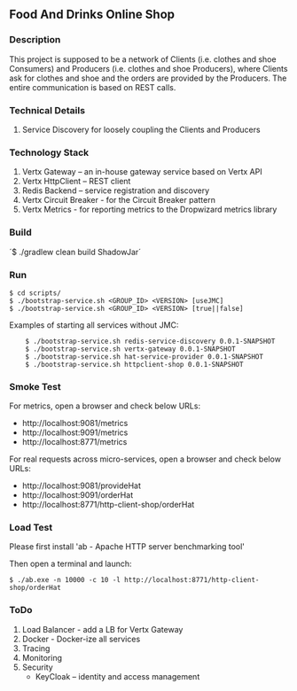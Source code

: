 ## Food And Drinks Online Shop

### Description

This project is supposed to be a network of Clients (i.e. clothes and shoe Consumers) and Producers (i.e. clothes and shoe Producers), where Clients ask for clothes and shoe and the orders are provided by the Producers.
The entire communication is based on REST calls.

### Technical Details

1. Service Discovery for loosely coupling the Clients and Producers

### Technology Stack

1. Vertx Gateway –  an in-house gateway service based on Vertx API
2. Vertx HttpClient – REST client
3. Redis Backend – service registration and discovery
4. Vertx Circuit Breaker - for the Circuit Breaker pattern
5. Vertx Metrics - for reporting metrics to the Dropwizard metrics library

### Build

´$ ./gradlew clean build ShadowJar´

### Run

```
$ cd scripts/
$ ./bootstrap-service.sh <GROUP_ID> <VERSION> [useJMC]
$ ./bootstrap-service.sh <GROUP_ID> <VERSION> [true||false]
```

Examples of starting all services without JMC:
```
    $ ./bootstrap-service.sh redis-service-discovery 0.0.1-SNAPSHOT
    $ ./bootstrap-service.sh vertx-gateway 0.0.1-SNAPSHOT
    $ ./bootstrap-service.sh hat-service-provider 0.0.1-SNAPSHOT
    $ ./bootstrap-service.sh httpclient-shop 0.0.1-SNAPSHOT
```

### Smoke Test

For metrics, open a browser and check below URLs:
- http://localhost:9081/metrics
- http://localhost:9091/metrics
- http://localhost:8771/metrics

For real requests across micro-services, open a browser and check below URLs:
- http://localhost:9081/provideHat
- http://localhost:9091/orderHat
- http://localhost:8771/http-client-shop/orderHat

### Load Test

Please first install 'ab - Apache HTTP server benchmarking tool'

Then open a terminal and launch:
```
$ ./ab.exe -n 10000 -c 10 -l http://localhost:8771/http-client-shop/orderHat
```

### ToDo

1. Load Balancer - add a LB for Vertx Gateway 
2. Docker - Docker-ize all services
3. Tracing
4. Monitoring
5. Security
    - KeyCloak – identity and access management
